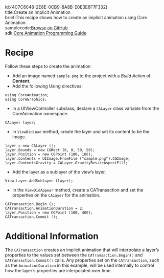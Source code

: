 id:{4C7C6048-2E6E-0CB9-8A8B-E0E3E6F7F332}  
title:Create an Implicit Animation  
brief:This recipe shows how to create an implicit animation using Core Animation.  
samplecode:[Browse on GitHub](https://github.com/xamarin/recipes/tree/master/ios/animation/coreanimation/create_an_implicit_animation)  
sdk:[Core Animation Programming Guide](https://developer.apple.com/library/ios/#documentation/Cocoa/Conceptual/CoreAnimation_guide/Introduction/Introduction.html)  

<a name="Recipe" class="injected"></a>


# Recipe

Follow these steps to create the animation:

-  Add an image named `sample.png` to the project with a *Build Action* of **Content**.
- Add the following Using directives:

```
using CoreAnimation;
using CoreGraphics;
```

-  In a UIViewController subclass, declare a `CALayer` class variable from the CoreAnimation namespace.


```
CALayer layer;
```

-  In `ViewDidLoad` method, create the layer and set its content to be the image.


```
layer = new CALayer ();
layer.Bounds = new CGRect (0, 0, 50, 50);
layer.Position = new CGPoint (100, 100);
layer.Contents = UIImage.FromFile ("sample.png").CGImage;
layer.ContentsGravity = CALayer.GravityResizeAspectFill;
```

-  Add the layer as a sublayer of the view’s layer.


```
View.Layer.AddSublayer (layer);
```

-  In the `ViewDidAppear` method, create a CATransaction and set the properties on the `CALayer` for the animation.


```
CATransaction.Begin ();
CATransaction.AnimationDuration = 2;
layer.Position = new CGPoint (100, 400);
CATransaction.Commit ();
```

 <a name="Additional_Information" class="injected"></a>


# Additional Information

The `CATransaction` creates an implicit animation that will interpolate a
layer’s properties to the values set between the `CATransaction.Begin()` and
`CATransaction.Commit()` calls. Any properties set on the `CATransaction`, such as the
`AnimationDuration` in this example, will be used internally to control how the
layer’s properties are interpolated over time.
